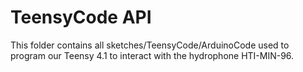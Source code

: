 # TeensyCode API
This folder contains all sketches/TeensyCode/ArduinoCode used to program our Teensy 4.1 to interact with the hydrophone HTI-MIN-96.
